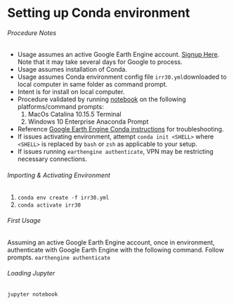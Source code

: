 # Setting up Conda environment

###### Procedure Notes
* Usage assumes an active Google Earth Engine account. [Signup Here](https://signup.earthengine.google.com/#!/). Note that it may take several days for Google to process.
* Usage assumes installation of Conda.
* Usage assumes Conda environment config file `irr30.yml`downloaded to local computer in same folder as command prompt.
* Intent is for install on local computer.
* Procedure validated by running [notebook](https://github.com/sonalthakkarBerkeley/MIDS_Capstone_Summer2020/blob/master/dev/pipeline/Package_Example.ipynb) on the following platforms/command prompts:
    1. MacOs Catalina 10.15.5 Terminal
    2. Windows 10 Enterprise Anaconda Prompt
* Reference [Google Earth Engine Conda instructions](https://developers.google.com/earth-engine/python_install-conda) for troubleshooting.
* If issues activating environment, attempt `conda init <SHELL>` where `<SHELL>` is replaced by `bash` or `zsh` as applicable to your setup.
* If issues running `earthengine authenticate`, VPN may be restricting necessary connections.

###### Importing & Activating Environment
1. `conda env create -f irr30.yml`
2. `conda activate irr30`

###### First Usage
Assuming an active Google Earth Engine account, once in environment, authenticate with Google Earth Engine with the following command. Follow prompts.
`earthengine authenticate`

###### Loading Jupyter
`jupyter notebook`

